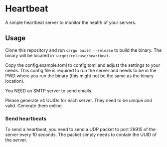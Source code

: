 # Heartbeat

A simple heartbeat server to monitor the health of your servers.

## Usage

Clone this repository and run `cargo build --release` to build the binary. The binary will be located in `target/release/heartbeat`.

Copy the config.example.toml to config.toml and adjust the settings to your needs.
This config file is required to run the server and needs to be in the PWD where you run the binary (this might not be the same as the binary location).

You NEED an SMTP server to send emails.

Please generate v4 UUIDs for each server. They need to be unique and valid. Generate them online.

### Send heartbeats

To send a heartbeat, you need to send a UDP packet to port 28915 of the server every 10 seconds. The packet simply needs to contain the UUID of the server.
